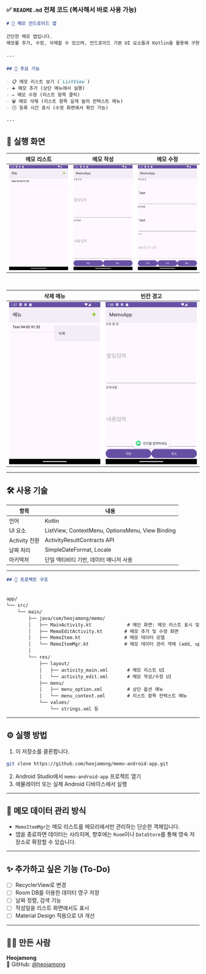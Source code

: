 ### ✅ `README.md` 전체 코드 (복사해서 바로 사용 가능)

```markdown
# 📝 메모 안드로이드 앱

간단한 메모 앱입니다.  
메모를 추가, 수정, 삭제할 수 있으며, 안드로이드 기본 UI 요소들과 Kotlin을 활용해 구현했습니다.

---

## 🚀 주요 기능

- 📋 메모 리스트 보기 (`ListView`)
- ➕ 메모 추가 (상단 메뉴에서 실행)
- ✏️ 메모 수정 (리스트 항목 클릭)
- 🗑️ 메모 삭제 (리스트 항목 길게 눌러 컨텍스트 메뉴)
- 🕓 등록 시간 표시 (수정 화면에서 확인 가능)

---
```
## 📸 실행 화면

| 메모 리스트 | 메모 작성 | 메모 수정 |
|-------------|-----------|-----------|
| ![list](img/Screenshot_20250402_103623.png) | ![edit1](img/Screenshot_20250402_103720.png) | ![context](img/Screenshot_20250402_103737.png) |

<br/>

| 삭제 메뉴 | 빈칸 경고 |
|-----------|-----------|
| ![toast](img/Screenshot_20250402_103749.png)|![edit2](img/Screenshot_20250402_103817.png)  |

---

## 🛠️ 사용 기술

| 항목 | 내용 |
|------|------|
| 언어 | Kotlin |
| UI 요소 | ListView, ContextMenu, OptionsMenu, View Binding |
| Activity 전환 | ActivityResultContracts API |
| 날짜 처리 | SimpleDateFormat, Locale |
| 아키텍처 | 단일 액티비티 기반, 데이터 매니저 사용 |

---
```markdown
## 📁 프로젝트 구조


app/
└── src/
    └── main/
        ├── java/com/heojamong/memo/
        │   ├── MainActivity.kt             # 메인 화면: 메모 리스트 표시 및 메뉴 기능
        │   ├── MemoEditActivity.kt        # 메모 추가 및 수정 화면
        │   ├── MemoItem.kt                # 메모 데이터 모델
        │   └── MemoItemMgr.kt             # 메모 데이터 관리 객체 (add, update, delete 등)
        │
        └── res/
            ├── layout/
            │   ├── activity_main.xml       # 메모 리스트 UI
            │   └── activity_edit.xml       # 메모 작성/수정 UI
            ├── menu/
            │   ├── menu_option.xml         # 상단 옵션 메뉴
            │   └── menu_context.xml        # 리스트 항목 컨텍스트 메뉴
            └── values/
                └── strings.xml 등
```

---

## ⚙️ 실행 방법

1. 이 저장소를 클론합니다.

```bash
git clone https://github.com/heojamong/memo-android-app.git
```

2. Android Studio에서 `memo-android-app` 프로젝트 열기  
3. 에뮬레이터 또는 실제 Android 디바이스에서 실행

---

## 📌 메모 데이터 관리 방식

- `MemoItemMgr`는 메모 리스트를 메모리에서만 관리하는 단순한 객체입니다.
- 앱을 종료하면 데이터는 사라지며, 향후에는 `Room`이나 `DataStore`를 통해 영속 저장소로 확장할 수 있습니다.

---

## ✨ 추가하고 싶은 기능 (To-Do)

- [ ] RecyclerView로 변경
- [ ] Room DB를 이용한 데이터 영구 저장
- [ ] 날짜 정렬, 검색 기능
- [ ] 작성일을 리스트 화면에서도 표시
- [ ] Material Design 적용으로 UI 개선

---

## 🙋‍♂️ 만든 사람

**Heojamong**  
🔗 GitHub: [@heojamong](https://github.com/heojamong)
